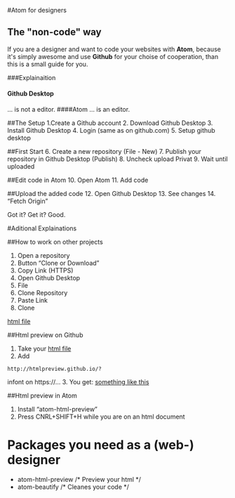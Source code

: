 #Atom for designers
## The "non-code" way

If you are a designer and want to code your websites with **Atom**, because it's simply awesome and use **Github** for your choise of cooperation, than this is a small guide for you.

###Explainaition
#### Github Desktop
... is not a editor.
####Atom
... is an editor.

##The Setup
1.Create a Github account
2. Download Github Desktop
3. Install Github Desktop
4. Login (same as on github.com)
5. Setup github desktop

##First Start
6. Create a new repository (File - New)
7. Publish your repository in Github Desktop (Publish)
8. Uncheck upload Privat
9. Wait until uploaded

##Edit code in Atom
10. Open Atom
11. Add code

##Upload the added code
12. Open Github Desktop
13. See changes
14. “Fetch Origin”

Got it? Get it? Good.

#Aditional Explainations

##How to work on other projects
1. Open a repository
2. Button “Clone or Download”
3. Copy Link (HTTPS)
4. Open Github Desktop
  1. File
  2. Clone Repository
  3. Paste Link
  4. Clone

[html file](https://github.com/fxmountain/website.build/blob/master/index.html)

##Html preview on Github
1. Take your [html file](https://github.com/fxmountain/website.build/blob/master/index.html)
2. Add 
```
http://htmlpreview.github.io/?
```
infont on https://…
3. You get: [something like this](http://htmlpreview.github.io/?https://github.com/fxmountain/website.build/blob/master/index.html)

##Html preview in Atom
1. Install “atom-html-preview”
2. Press CNRL+SHIFT+H while you are on an html document

# Packages you need as a (web-) designer
- atom-html-preview /* Preview your html */
- atom-beautify /* Cleanes your code */
